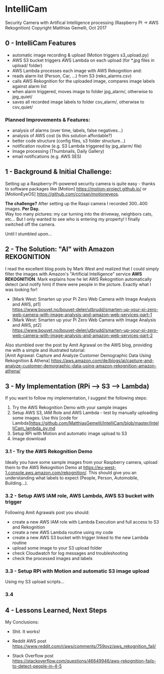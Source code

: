 # IntelliCam
Security Camera with Artifical Intelligence processing (Raspberry PI -> AWS Rekognition)
Copyright Matthias Gemelli, Oct 2017


## 0 - IntelliCam Features
- automatic image recording & upload (Motion triggers s3_upload.py)
- AWS S3 bucket triggers AWS Lambda on each upload (for *.jpg files in upload/ folder)
- AWS Lambda processes each image with AWS Rekognition and:
- reads alarm list (Person, Car, ...) from S3 (reko_alarms.csv)
- calls AWS Rekognition for the uploaded image, compares image labels against alarm list
- when alarm triggered, moves image to folder jpg_alarm/, otherwise to jpg_quiet/
- saves all recorded image labels to folder csv_alarm/, otherwise to csv_quiet/

### Planned Improvements & Features:
- analysis of alarms (over time, labels, false negatives...)
- analysis of AWS cost (is this solution affordable?)
- better code structure (config files, s3 folder structure...)
- notification routine (e.g. S3 Lambda triggered by jpg_alarm/ file)
- Image processing (Thumbnails, Daily Gallery)
- email notifications (e.g. AWS SES)


## 1 - Background & Initial Challenge:
Setting up a Raspberry-PI-powered security camera is quite easy - thanks to software packages like [Motion] <https://motion-project.github.io/> or [MotionEyeOS] <https://github.com/ccrisan/motioneyeos>.

**The challenge?**  After setting up the Raspi camera I recorded 300..400 images. **Per Day.**   
Way too many pictures: my car turning into the driveway, neighbors cats, etc...  But I only wanted to see who is entering my property! I finally switched off the camera. 

Until I stumbled upon...


## 2 - The Solution: "AI" with Amazon REKOGNITION
I read the excellent blog posts by Mark West and realized that I could simply filter the images with Amazon's "Artificial Intelligence" service **AWS REKOGNITION**.
Mark explains how he let AWS Rekognition automatically detect (and notify him) if there were people in the picture. Exactly what I was looking for! 

- [Mark West: Smarten up your Pi Zero Web Camera with Image Analysis and AWS, pt1]  
<https://www.bouvet.no/bouvet-deler/utbrudd/smarten-up-your-pi-zero-web-camera-with-image-analysis-and-amazon-web-services-part-1>
- [Mark West: Smarten up your Pi Zero Web Camera with Image Analysis and AWS, pt2]  
<https://www.bouvet.no/bouvet-deler/utbrudd/smarten-up-your-pi-zero-web-camera-with-image-analysis-and-amazon-web-services-part-2>

Also stumbled over the post by Amit Agrawal on the AWS blog, providing me with a simple and illustrated tutorial:   
[Amit Agrawal: Capture and Analyze Customer Demographic Data Using Rekognition & Athena]
<https://aws.amazon.com/de/blogs/ai/capture-and-analyze-customer-demographic-data-using-amazon-rekognition-amazon-athena/>


## 3 - My Implementation (RPi --> S3 --> Lambda)
If you want to follow my implementation, I suggest the following steps:

1. Try the AWS Rekognition Demo with your sample images
2. Setup AWS S3, IAM Role and AWS Lambda - test by manually uploading some images. 
Use this [code for Lambda]<https://github.com/MatthiasGemelli/IntelliCam/blob/master/IntelliCam_lambda_py.md>
3. Setup RPi with Motion and automatic image upload to S3
4. Image download

### 3.1 - Try the AWS Rekognition Demo
Ideally you have some sample images from your Raspberry camera, upload them to the AWS Rekognition Demo at <https://eu-west-1.console.aws.amazon.com/rekognition/>.
This should give you an understanding what labels to expect (People, Person, Automobile, Building...).


### 3.2 - Setup AWS IAM role, AWS Lambda, AWS S3 bucket with trigger
Following Amit Agrawals post you should:

- create a new AWS IAM role with Lambda Execution and full access to S3 and Rekognition
- create a new AWS Lambda routine using my code 
- create a new AWS S3 bucket with trigger linked to the new Lambda routine
- upload some image to your S3 upload folder
- check Cloudwatch for log messages and troubleshooting
- check the processed images and labels

### 3.3 - Setup RPi with Motion and automatic S3 image upload
Using my S3 upload scripts...


### 3.4


## 4 - Lessons Learned, Next Steps

My Conclusions:

- Shit. It works! 



- Reddit AWS post <https://www.reddit.com/r/aws/comments/759ovz/aws_rekognition_fail/>
- Stack Overflow post <https://stackoverflow.com/questions/46649946/aws-rekognition-fails-to-detect-people-in-4-5>
